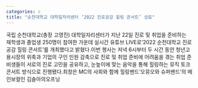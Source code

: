 ```yaml
---
categories: c
title: "순천대학교 대학일자리센터 ‘2022 진로공감 힐링 콘서트’ 성료"
---
```

국립 순천대학교(총장 고영진) 대학일자리센터가 지난 22일 진로 및 취업을 준비하는 재학생과 졸업생 250명이 참여한 가운데 실시간 유튜브 LIVE로‘2022 순천대학교 진로공감 힐링 콘서트’를 개최했다고 밝혔다.이번 행사는 저녁 6시부터 두 시간 동안 청년고용시장의 위축과 기업의 구인 인원 감축으로 진로 및 취업 준비에 어려움을 겪는 취업 준비생들이 서로의 진로 고민을 공유하고, 눈높이에 맞는 음악을 통해 힐링하는 뮤직 토크 콘서트 방식으로 진행됐다.최창은 MC의 사회와 함께 힐링밴드‘오뮤오와 슈퍼밴드’의 메인보컬인 김솔아의오프닝